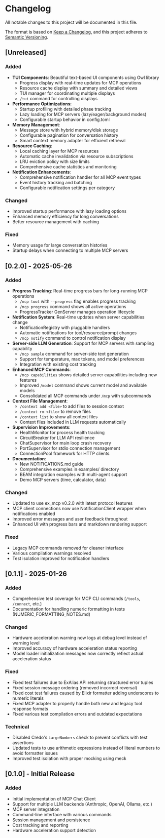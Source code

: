 # Changelog

All notable changes to this project will be documented in this file.

The format is based on [Keep a Changelog](https://keepachangelog.com/en/1.0.0/),
and this project adheres to [Semantic Versioning](https://semver.org/spec/v2.0.0.html).

## [Unreleased]

### Added
- **TUI Components**: Beautiful text-based UI components using Owl library
  - Progress display with real-time updates for MCP operations
  - Resource cache display with summary and detailed views
  - TUI manager for coordinating multiple displays
  - `/tui` command for controlling displays
- **Performance Optimizations**:
  - Startup profiling with detailed phase tracking
  - Lazy loading for MCP servers (lazy/eager/background modes)
  - Configurable startup behavior in config.toml
- **Memory Management**:
  - Message store with hybrid memory/disk storage
  - Configurable pagination for conversation history
  - Smart context memory adapter for efficient retrieval
- **Resource Caching**:
  - Local caching layer for MCP resources
  - Automatic cache invalidation via resource subscriptions
  - LRU eviction policy with size limits
  - Comprehensive cache statistics and monitoring
- **Notification Enhancements**:
  - Comprehensive notification handler for all MCP event types
  - Event history tracking and batching
  - Configurable notification settings per category

### Changed
- Improved startup performance with lazy loading options
- Enhanced memory efficiency for long conversations
- Better resource management with caching

### Fixed
- Memory usage for large conversation histories
- Startup delays when connecting to multiple MCP servers

## [0.2.0] - 2025-05-26

### Added
- **Progress Tracking**: Real-time progress bars for long-running MCP operations
  - `/mcp tool` with `--progress` flag enables progress tracking
  - `/mcp progress` command shows all active operations
  - ProgressTracker GenServer manages operation lifecycle
- **Notification System**: Real-time updates when server capabilities change
  - NotificationRegistry with pluggable handlers
  - Automatic notifications for tool/resource/prompt changes
  - `/mcp notify` command to control notification display
- **Server-side LLM Generation**: Support for MCP servers with sampling capability
  - `/mcp sample` command for server-side text generation
  - Support for temperature, max tokens, and model preferences
  - Integration with existing cost tracking
- **Enhanced MCP Commands**:
  - `/mcp capabilities` shows detailed server capabilities including new features
  - Improved `/model` command shows current model and available models
  - Consolidated all MCP commands under `/mcp` with subcommands
- **Context File Management**:
  - `/context add <file>` to add files to session context
  - `/context rm <file>` to remove files
  - `/context list` to show all context files
  - Context files included in LLM requests automatically
- **Supervision Improvements**:
  - HealthMonitor for process health tracking
  - CircuitBreaker for LLM API resilience
  - ChatSupervisor for main loop crash recovery
  - PortSupervisor for stdio connection management
  - ConnectionPool framework for HTTP clients
- **Documentation**:
  - New NOTIFICATIONS.md guide
  - Comprehensive examples in examples/ directory
  - BEAM integration examples with multi-agent support
  - Demo MCP servers (time, calculator, data)

### Changed
- Updated to use ex_mcp v0.2.0 with latest protocol features
- MCP client connections now use NotificationClient wrapper when notifications enabled
- Improved error messages and user feedback throughout
- Enhanced UI with progress bars and markdown rendering support

### Fixed
- Legacy MCP commands removed for cleaner interface
- Various compilation warnings resolved
- Test isolation improved for notification handlers

## [0.1.1] - 2025-01-26

### Added
- Comprehensive test coverage for MCP CLI commands (`/tools`, `/connect`, etc.)
- Documentation for handling numeric formatting in tests (NUMERIC_FORMATTING_NOTES.md)

### Changed
- Hardware acceleration warning now logs at debug level instead of warning level
- Improved accuracy of hardware acceleration status reporting
- Model loader initialization messages now correctly reflect actual acceleration status

### Fixed
- Fixed test failures due to ExAlias API returning structured error tuples
- Fixed session message ordering (removed incorrect reversal)
- Fixed cost test failures caused by Elixir formatter adding underscores to numeric literals
- Fixed MCP adapter to properly handle both new and legacy tool response formats
- Fixed various test compilation errors and outdated expectations

### Technical
- Disabled Credo's `LargeNumbers` check to prevent conflicts with test assertions
- Updated tests to use arithmetic expressions instead of literal numbers to avoid formatter issues
- Improved test isolation with proper mocking using meck

## [0.1.0] - Initial Release

### Added
- Initial implementation of MCP Chat Client
- Support for multiple LLM backends (Anthropic, OpenAI, Ollama, etc.)
- MCP server integration
- Command-line interface with various commands
- Session management and persistence
- Cost tracking and reporting
- Hardware acceleration support detection